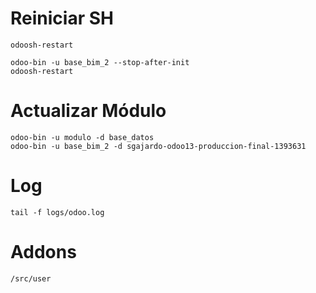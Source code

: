 # Reiniciar SH
```
odoosh-restart
```

```
odoo-bin -u base_bim_2 --stop-after-init
odoosh-restart
```

# Actualizar Módulo
```
odoo-bin -u modulo -d base_datos
odoo-bin -u base_bim_2 -d sgajardo-odoo13-produccion-final-1393631
```

# Log
```
tail -f logs/odoo.log
```

# Addons
```
/src/user
```
